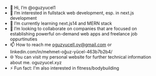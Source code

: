 - 👋 Hi, I’m @oguzyucel1
- 👀 I’m interested in fullstack web development, esp. in next.js development
- 🌱 I’m currently learning next.js14 and MERN stack
- 💞️ I’m looking to collaborate on companies that are focused on establishing powerful on-demand web apps and freelance job oppurtinuties
- 📫 How to reach me oguzyucell.oy@gmail.com or linkedin.com/in/mehmet-oğuz-yücel-463b7b2b4/
- 🌐 You can visit my personal website for further technical information about me. oguzyucel.xyz
- ⚡ Fun fact: I'm also interested in fitness/bodybuilding 

<!---
oguzyucel1/oguzyucel1 is a ✨ special ✨ repository because its `README.md` (this file) appears on your GitHub profile.
You can click the Preview link to take a look at your changes.
--->
